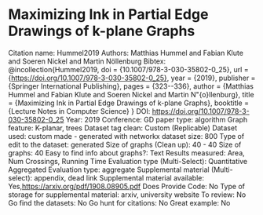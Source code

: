 # Maximizing Ink in Partial Edge Drawings of k-plane Graphs

Citation name: Hummel2019
Authors: Matthias Hummel and Fabian Klute and Soeren Nickel and Martin Nöllenburg
Bibtex: @incollection{Hummel2019,
doi = {10.1007/978-3-030-35802-0_25},
url = {https://doi.org/10.1007/978-3-030-35802-0_25},
year = {2019},
publisher = {Springer International Publishing},
pages = {323--336},
author = {Matthias Hummel and Fabian Klute and Soeren Nickel and Martin N\"{o}llenburg},
title = {Maximizing Ink in Partial Edge Drawings of k-plane Graphs},
booktitle = {Lecture Notes in Computer Science}
}
DOI: https://doi.org/10.1007/978-3-030-35802-0_25
Year: 2019
Conference: GD
paper type: algorithm
Graph feature: K-planar, trees
Dataset tag clean: Custom (Replicable)
Dataset used: custom made - generated with networkx
dataset size: 800
Type of edit to the dataset: generated
Size of graphs (Clean up): 40 - 40
Size of graphs: 40
Easy to find info about graphs?: Text
Results measured: Area, Num Crossings, Running Time
Evaluation type (Multi-Select): Quantitative Aggregated
Evaluation type: aggregate
Supplemental material (Multi-select): appendix, dead link
Supplemental material available: Yes,https://arxiv.org/pdf/1908.08905.pdf
Does Provide Code: No
Type of storage for supplemental material: arxiv, university website
To review: No
Go find the datasets: No
Go hunt for citations: No
Great example: No